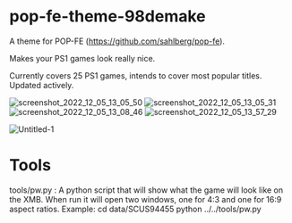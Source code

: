 # pop-fe-theme-98demake

A theme for POP-FE (https://github.com/sahlberg/pop-fe).

Makes your PS1 games look really nice.

Currently covers 25 PS1 games, intends to cover most popular titles. Updated actively.

![screenshot_2022_12_05_13_05_50](https://user-images.githubusercontent.com/118309446/205892216-36003652-1292-48ec-bb14-327ff672f26f.jpg)
![screenshot_2022_12_05_13_05_31](https://user-images.githubusercontent.com/118309446/205892262-553210e2-cbbc-4bce-8a04-12a958c4ba25.jpg)
![screenshot_2022_12_05_13_08_46](https://user-images.githubusercontent.com/118309446/205892339-cb18b989-73b8-4764-b471-eedb6068633a.jpg)
![screenshot_2022_12_05_13_57_29](https://user-images.githubusercontent.com/118309446/205892467-37cba54e-594b-4f3f-90d5-c3a4ecb32f5f.jpg)


![Untitled-1](https://user-images.githubusercontent.com/118309446/205892397-75c5d039-12e3-4eac-9238-4de8c6290c5e.jpg)

Tools
=====
tools/pw.py : A python script that will show what the game will look like
              on the XMB. When run it will open two windows, one for 4:3 and
	      one for 16:9 aspect ratios.
	      Example: cd data/SCUS94455
	               python ../../tools/pw.py
